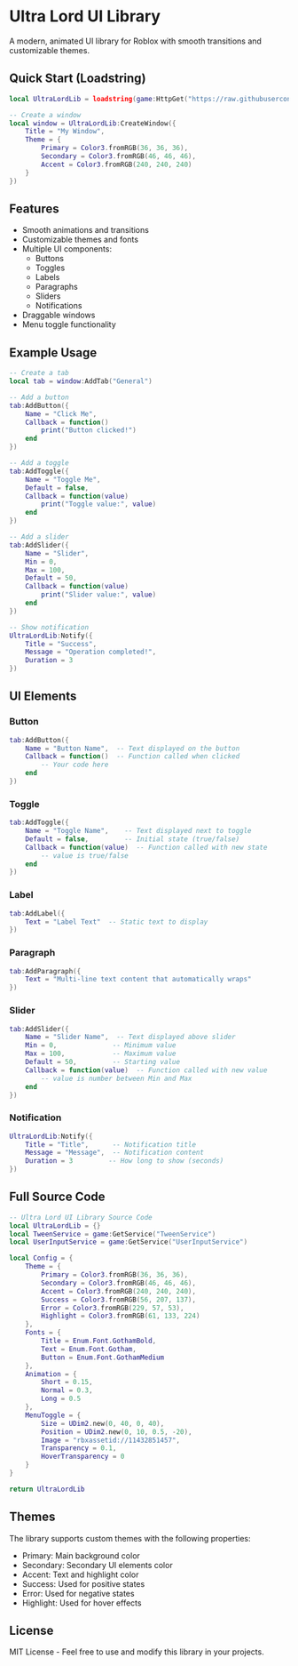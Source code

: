 

# Ultra Lord UI Library

A modern, animated UI library for Roblox with smooth transitions and customizable themes.

## Quick Start (Loadstring)

```lua
local UltraLordLib = loadstring(game:HttpGet("https://raw.githubusercontent.com/Ultra-Lord-Hub/Ultra-Lord-Ui-library/refs/heads/main/source"))()

-- Create a window
local window = UltraLordLib:CreateWindow({
    Title = "My Window",
    Theme = {
        Primary = Color3.fromRGB(36, 36, 36),
        Secondary = Color3.fromRGB(46, 46, 46),
        Accent = Color3.fromRGB(240, 240, 240)
    }
})
```

## Features

- Smooth animations and transitions
- Customizable themes and fonts
- Multiple UI components:
  - Buttons
  - Toggles
  - Labels
  - Paragraphs
  - Sliders
  - Notifications
- Draggable windows
- Menu toggle functionality

## Example Usage

```lua
-- Create a tab
local tab = window:AddTab("General")

-- Add a button
tab:AddButton({
    Name = "Click Me",
    Callback = function()
        print("Button clicked!")
    end
})

-- Add a toggle
tab:AddToggle({
    Name = "Toggle Me",
    Default = false,
    Callback = function(value)
        print("Toggle value:", value)
    end
})

-- Add a slider
tab:AddSlider({
    Name = "Slider",
    Min = 0,
    Max = 100,
    Default = 50,
    Callback = function(value)
        print("Slider value:", value)
    end
})

-- Show notification
UltraLordLib:Notify({
    Title = "Success",
    Message = "Operation completed!",
    Duration = 3
})
```

## UI Elements

### Button
```lua
tab:AddButton({
    Name = "Button Name",  -- Text displayed on the button
    Callback = function()  -- Function called when clicked
        -- Your code here
    end
})
```

### Toggle
```lua
tab:AddToggle({
    Name = "Toggle Name",    -- Text displayed next to toggle
    Default = false,         -- Initial state (true/false)
    Callback = function(value)  -- Function called with new state
        -- value is true/false
    end
})
```

### Label
```lua
tab:AddLabel({
    Text = "Label Text"  -- Static text to display
})
```

### Paragraph
```lua
tab:AddParagraph({
    Text = "Multi-line text content that automatically wraps"
})
```

### Slider
```lua
tab:AddSlider({
    Name = "Slider Name",  -- Text displayed above slider
    Min = 0,              -- Minimum value
    Max = 100,            -- Maximum value
    Default = 50,         -- Starting value
    Callback = function(value)  -- Function called with new value
        -- value is number between Min and Max
    end
})
```

### Notification
```lua
UltraLordLib:Notify({
    Title = "Title",      -- Notification title
    Message = "Message",  -- Notification content
    Duration = 3         -- How long to show (seconds)
})
```

## Full Source Code

```lua
-- Ultra Lord UI Library Source Code
local UltraLordLib = {}
local TweenService = game:GetService("TweenService")
local UserInputService = game:GetService("UserInputService")

local Config = {
    Theme = {
        Primary = Color3.fromRGB(36, 36, 36),
        Secondary = Color3.fromRGB(46, 46, 46),
        Accent = Color3.fromRGB(240, 240, 240),
        Success = Color3.fromRGB(56, 207, 137),
        Error = Color3.fromRGB(229, 57, 53),
        Highlight = Color3.fromRGB(61, 133, 224)
    },
    Fonts = {
        Title = Enum.Font.GothamBold,
        Text = Enum.Font.Gotham,
        Button = Enum.Font.GothamMedium
    },
    Animation = {
        Short = 0.15,
        Normal = 0.3,
        Long = 0.5
    },
    MenuToggle = {
        Size = UDim2.new(0, 40, 0, 40),
        Position = UDim2.new(0, 10, 0.5, -20),
        Image = "rbxassetid://11432851457",
        Transparency = 0.1,
        HoverTransparency = 0
    }
}

return UltraLordLib
```

## Themes

The library supports custom themes with the following properties:
- Primary: Main background color
- Secondary: Secondary UI elements color
- Accent: Text and highlight color
- Success: Used for positive states
- Error: Used for negative states
- Highlight: Used for hover effects

## License

MIT License - Feel free to use and modify this library in your projects.

